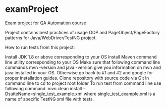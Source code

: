 # examProject
Exam project for QA Automation course

Project contains best practices of usage OOP and PageObject/PageFactory patterns for Java/WebDriver/TestNG project.

How to run tests from this project:

Install JDK 1.8 or above corresponding to your OS
Install Maven command line utility corresponding to your OS
Make sure that following command line commands mvn -version and java -version give you information on mvn and java installed in your OS. Otherwise go back to #1 and #2 and google for proper installation guides.
Clone repository with source code via Git
In command line to cd to project root folder
To run test from command line use following command:
mvn clean install -DsuiteName=single_test_example.xml
where single_test_example.xml is a name of specific TestNG xml file with tests.
